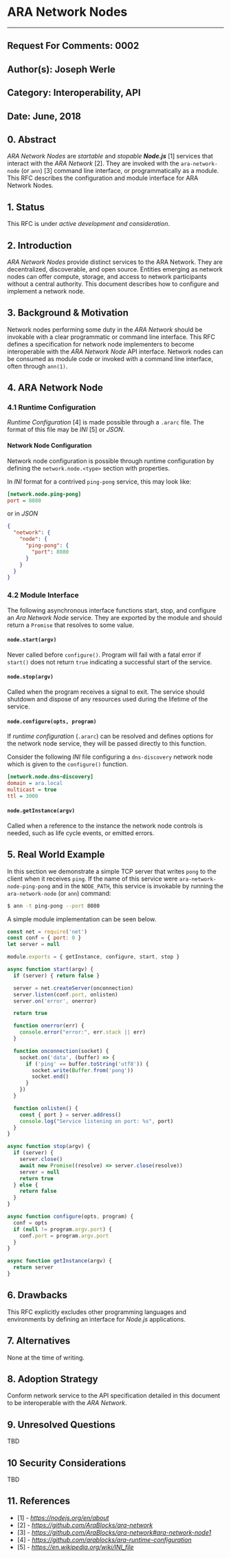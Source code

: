 ARA Network Nodes
=================

---
Request For Comments: 0002
---
Author(s): Joseph Werle
---
Category: Interoperability, API
---
Date: June, 2018
---

## 0. Abstract

_*ARA Network Nodes*_ are _startable_ and _stopable_  _**Node.js**_ [1]
services that interact with the _ARA Network_ [2]. They are invoked with the
`ara-network-node` (or `ann`) [3] command line interface, or programmatically
as a module. This RFC describes the configuration and module interface for
ARA Network Nodes.

## 1. Status

This RFC is under _active development and consideration_.

## 2. Introduction

_*ARA Network Nodes*_ provide distinct services to the ARA Network. They
are decentralized, discoverable, and open source. Entities emerging as
network nodes can offer compute, storage, and access to network
participants without a central authority. This document describes how to
configure and implement a network node.

## 3. Background & Motivation

Network nodes performing some duty in the _ARA Network_ should be
invokable with a clear programmatic or command line interface. This RFC
defines a specification for network node implementers to become
interoperable with the _ARA Network Node_ API interface. Network nodes
can be consumed as module code or invoked with a command line interface,
often through `ann(1)`.

## 4. ARA Network Node

### 4.1 Runtime Configuration

_Runtime Configuration_ [4] is made possible through a `.ararc` file. The
format of this file may be _INI_ [5] or _JSON_.

#### Network Node Configuration

Network node configuration is possible through runtime configuration by
defining the `network.node.<type>` section with properties.

In _INI_ format for a contrived `ping-pong` service, this may look like:

```ini
[network.node.ping-pong]
port = 8080
```

or in _JSON_

```json
{
  "network": {
    "node": {
      "ping-pong": {
        "port": 8080
      }
    }
  }
}
```

### 4.2 Module Interface

The following asynchronous interface functions start, stop, and
configure an _Ara Network Node_ service. They are exported by the module
and should return a `Promise` that resolves to some value.

#### `node.start(argv)`

Never called before `configure()`. Program will fail with a fatal error if
`start()` does not return `true` indicating a successful start of the
service.

#### `node.stop(argv)`

Called when the program receives a signal to exit. The service should
shutdown and dispose of any resources used during the lifetime of the
service.

#### `node.configure(opts, program)`

If _runtime configuration_ (`.ararc`) can be resolved and defines
options for the network node service, they will be passed directly to
this function.

Consider the following _INI_ file configuring a `dns-discovery` network
node which is given to the `configure()` function.

```ini
[network.node.dns-discovery]
domain = ara.local
multicast = true
ttl = 3000
```

#### `node.getInstance(argv)`

Called when a reference to the instance the network node controls is
needed, such as life cycle events, or emitted errors.

## 5. Real World Example

In this section we demonstrate a simple TCP server that writes `pong`
to the client when it receives `ping`. If the name of this service were
`ara-network-node-ping-pong` and in the `NODE_PATH`, this service is
invokable by running the `ara-network-node` (or `ann`) command:

```sh
$ ann -t ping-pong --port 8080
```

A simple module implementation can be seen below.

```js
const net = require('net')
const conf = { port: 0 }
let server = null

module.exports = { getInstance, configure, start, stop }

async function start(argv) {
  if (server) { return false }

  server = net.createServer(onconnection)
  server.listen(conf.port, onlisten)
  server.on('error', onerror)

  return true

  function onerror(err) {
    console.error("error:", err.stack || err)
  }

  function onconnection(socket) {
    socket.on('data', (buffer) => {
      if ('ping' == buffer.toString('utf8')) {
        socket.write(Buffer.from('pong'))
        socket.end()
      }
    })
  }

  function onlisten() {
    const { port } = server.address()
    console.log("Service listening on port: %s", port)
  }
}

async function stop(argv) {
  if (server) {
    server.close()
    await new Promise((resolve) => server.close(resolve))
    server = null
    return true
  } else {
    return false
  }
}

async function configure(opts, program) {
  conf = opts
  if (null != program.argv.port) {
    conf.port = program.argv.port
  }
}

async function getInstance(argv) {
  return server
}
```

## 6. Drawbacks

This RFC explicitly excludes other programming languages and
environments by defining an interface for _Node.js_ applications.

## 7. Alternatives

None at the time of writing.

## 8. Adoption Strategy

Conform network service to the API specification detailed in this
document to be interoperable with the _ARA Network_.

## 9. Unresolved Questions

TBD

## 10 Security Considerations

TBD

## 11. References

* [1] - *https://nodejs.org/en/about*
* [2] - *https://github.com/AraBlocks/ara-network*
* [3] - *https://github.com/AraBlocks/ara-network#ara-network-node1*
* [4] - *https://github.com/arablocks/ara-runtime-configuration*
* [5] - *https://en.wikipedia.org/wiki/INI_file*
